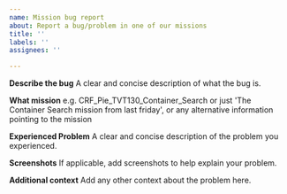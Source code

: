 ```yaml
---
name: Mission bug report
about: Report a bug/problem in one of our missions
title: ''
labels: ''
assignees: ''

---
```


**Describe the bug**
A clear and concise description of what the bug is.

**What mission**
e.g. CRF_Pie_TVT130_Container_Search or just 'The Container Search mission from last friday', or any alternative information pointing to the mission

**Experienced Problem**
A clear and concise description of the problem you experienced.

**Screenshots**
If applicable, add screenshots to help explain your problem.

**Additional context**
Add any other context about the problem here.
